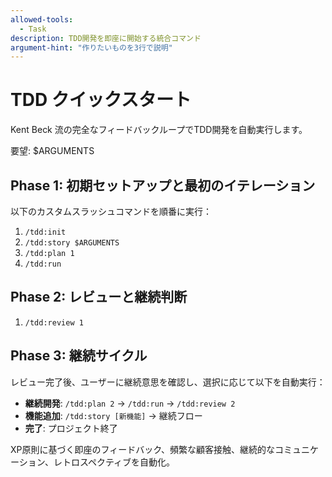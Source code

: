 ```yaml
---
allowed-tools:
  - Task
description: TDD開発を即座に開始する統合コマンド
argument-hint: "作りたいものを3行で説明"
---
```


# TDD クイックスタート

Kent Beck 流の完全なフィードバックループでTDD開発を自動実行します。

要望: $ARGUMENTS

## Phase 1: 初期セットアップと最初のイテレーション

以下のカスタムスラッシュコマンドを順番に実行：

1. `/tdd:init`
2. `/tdd:story $ARGUMENTS`
3. `/tdd:plan 1`
4. `/tdd:run`

## Phase 2: レビューと継続判断

1. `/tdd:review 1`

## Phase 3: 継続サイクル

レビュー完了後、ユーザーに継続意思を確認し、選択に応じて以下を自動実行：

- **継続開発**: `/tdd:plan 2` → `/tdd:run` → `/tdd:review 2`
- **機能追加**: `/tdd:story [新機能]` → 継続フロー  
- **完了**: プロジェクト終了

XP原則に基づく即座のフィードバック、頻繁な顧客接触、継続的なコミュニケーション、レトロスペクティブを自動化。
